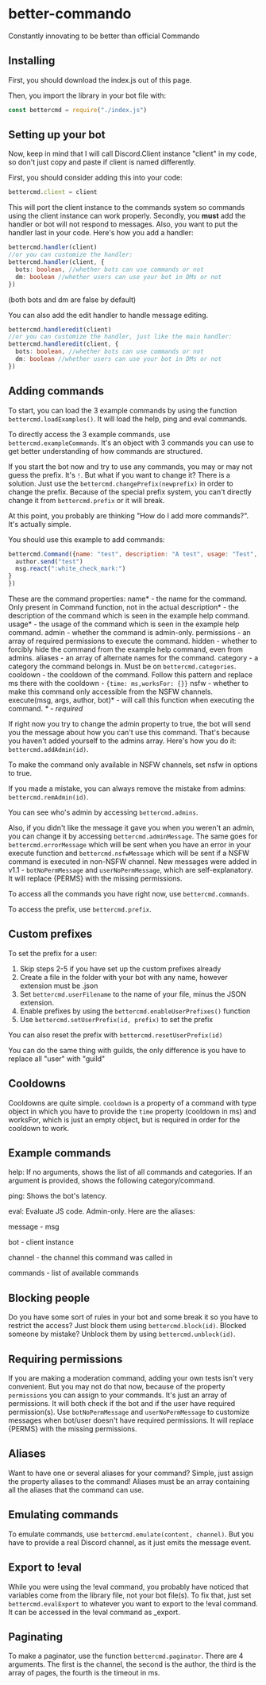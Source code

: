# better-commando
Constantly innovating to be better than official Commando

## Installing
First, you should download the index.js out of this page.

Then, you import the library in your bot file with:
```javascript
const bettercmd = require("./index.js")
```

## Setting up your bot
Now, keep in mind that I will call Discord.Client instance "client" in my code, so don't just copy and paste if client is named differently.

First, you should consider adding this into your code:
```javascript
bettercmd.client = client
```
This will port the client instance to the commands system so commands using the client instance can work properly.
Secondly, you <b>must</b> add the handler or bot will not respond to messages. Also, you want to put the handler last in your code.
Here's how you add a handler:
```typescript
bettercmd.handler(client)
//or you can customize the handler:
bettercmd.handler(client, {
  bots: boolean, //whether bots can use commands or not
  dm: boolean //whether users can use your bot in DMs or not
})
```
(both bots and dm are false by default)

You can also add the edit handler to handle message editing.
```typescript
bettercmd.handleredit(client)
//or you can customize the handler, just like the main handler:
bettercmd.handleredit(client, {
  bots: boolean, //whether bots can use commands or not
  dm: boolean //whether users can use your bot in DMs or not
})
```
## Adding commands
To start, you can load the 3 example commands by using the function `bettercmd.loadExamples()`. It will load the help, ping and eval commands.

To directly access the 3 example commands, use `bettercmd.exampleCommands`. It's an object with 3 commands you can use to get better understanding of how commands are structured.

If you start the bot now and try to use any commands, you may or may not guess the prefix. It's `!`. But what if you want to change it? There is a solution. Just use the `bettercmd.changePrefix(newprefix)` in order to change the prefix. Because of the special prefix system, you can't directly change it from `bettercmd.prefix` or it will break.

At this point, you probably are thinking "How do I add more commands?". It's actually simple.

You should use this example to add commands:
```javascript
bettercmd.Command({name: "test", description: "A test", usage: "Test", category: "No category", admin: false, aliases: ["dummy"], execute: async(msg, args, author, client) => {
  author.send("test")
  msg.react(":white_check_mark:")
}
})
```
These are the command properties:
name* - the name for the command. Only present in Command function, not in the actual
description* - the description of the command which is seen in the example help command.
usage* - the usage of the command which is seen in the example help command.
admin - whether the command is admin-only.
permissions - an array of required permissions to execute the command.
hidden - whether to forcibly hide the command from the example help command, even from admins.
aliases - an array of alternate names for the command.
category - a category the command belongs in. Must be on `bettercmd.categories`.
cooldown - the cooldown of the command. Follow this pattern and replace ms there with the cooldown - `{time: ms,worksFor: {}}`
nsfw - whether to make this command only accessible from the NSFW channels.
execute(msg, args, author, bot)* - will call this function when executing the command.
_\* - required_

If right now you try to change the admin property to true, the bot will send you the message about how you can't use this command. That's because you haven't added yourself to the admins array. Here's how you do it: `bettercmd.addAdmin(id)`.

To make the command only available in NSFW channels, set nsfw in options to true.

If you made a mistake, you can always remove the mistake from admins: `bettercmd.remAdmin(id)`.

You can see who's admin by accessing `bettercmd.admins`.

Also, if you didn't like the message it gave you when you weren't an admin, you can change it by accessing `bettercmd.adminMessage`. The same goes for `bettercmd.errorMessage` which will be sent when you have an error in your execute function and `bettercmd.nsfwMessage` which will be sent if a NSFW command is executed in non-NSFW channel.
New messages were added in v1.1 - `botNoPermMessage` and `userNoPermMessage`, which are self-explanatory. It will replace {PERMS} with the missing permissions.

To access all the commands you have right now, use `bettercmd.commands`.

To access the prefix, use `bettercmd.prefix`.

## Custom prefixes
To set the prefix for a user:
1) Skip steps 2-5 if you have set up the custom prefixes already
2) Create a file in the folder with your bot with any name, however extension must be .json
4) Set `bettercmd.userFilename` to the name of your file, minus the JSON extension.
5) Enable prefixes by using the `bettercmd.enableUserPrefixes()` function
6) Use `bettercmd.setUserPrefix(id, prefix)` to set the prefix

You can also reset the prefix with `bettercmd.resetUserPrefix(id)`

You can do the same thing with guilds, the only difference is you have to replace all "user" with "guild"

## Cooldowns
Cooldowns are quite simple. `cooldown` is a property of a command with type object in which you have to provide the `time` property (cooldown in ms) and worksFor, which is just an empty object, but is required in order for the cooldown to work.

## Example commands
help: If no arguments, shows the list of all commands and categories.
If an argument is provided, shows the following category/command.

ping: Shows the bot's latency.

eval: Evaluate JS code. Admin-only. Here are the aliases:

message - msg

bot - client instance

channel - the channel this command was called in

commands - list of available commands

## Blocking people
Do you have some sort of rules in your bot and some break it so you have to restrict the access? Just block them using `bettercmd.block(id)`. Blocked someone by mistake? Unblock them by using `bettercmd.unblock(id)`.

## Requiring permissions
If you are making a moderation command, adding your own tests isn't very convenient. But you may not do that now, because of the property `permissions` you can assign to your commands. It's just an array of permissions. It will both check if the bot and if the user have required permission(s). Use `botNoPermMessage` and `userNoPermMessage` to customize messages when bot/user doesn't have required permissions. It will replace {PERMS} with the missing permissions.

## Aliases
Want to have one or several aliases for your command? Simple, just assign the property aliases to the command! Aliases must be an array containing all the aliases that the command can use.

## Emulating commands
To emulate commands, use `bettercmd.emulate(content, channel)`. But you have to provide a real Discord channel, as it just emits the message event.

## Export to !eval
While you were using the !eval command, you probably have noticed that variables come from the library file, not your bot file(s). To fix that, just set `bettercmd.evalExport` to whatever you want to export to the !eval command. It can be accessed in the !eval command as _export.

## Paginating
To make a paginator, use the function `bettercmd.paginator`. There are 4 arguments. The first is the channel, the second is the author, the third is the array of pages, the fourth is the timeout in ms.
